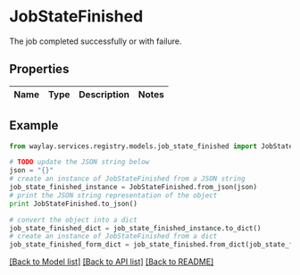 # JobStateFinished

The job completed successfully or with failure.

## Properties

Name | Type | Description | Notes
------------ | ------------- | ------------- | -------------

## Example

```python
from waylay.services.registry.models.job_state_finished import JobStateFinished

# TODO update the JSON string below
json = "{}"
# create an instance of JobStateFinished from a JSON string
job_state_finished_instance = JobStateFinished.from_json(json)
# print the JSON string representation of the object
print JobStateFinished.to_json()

# convert the object into a dict
job_state_finished_dict = job_state_finished_instance.to_dict()
# create an instance of JobStateFinished from a dict
job_state_finished_form_dict = job_state_finished.from_dict(job_state_finished_dict)
```
[[Back to Model list]](../README.md#documentation-for-models) [[Back to API list]](../README.md#documentation-for-api-endpoints) [[Back to README]](../README.md)


